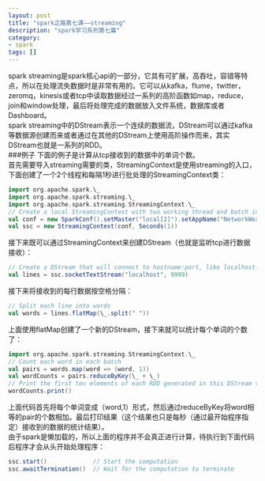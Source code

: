 ```yaml
---
layout: post
title: "spark之路第七课——streaming"
description: "spark学习系列第七篇"
category: 
- spark
tags: []
---
```


spark streaming是spark核心api的一部分，它具有可扩展，高吞吐，容错等特点，所以在处理流失数据时是非常有用的。它可以从kafka，flume，twitter，zeromq，kinesis或者tcp中读取数据经过一系列的高阶函数如map，reduce，join和window处理，最后将处理完成的数据放入文件系统，数据库或者Dashboard。</br>
spark streaming中的DStream表示一个连续的数据流，DStream可以通过kafka等数据源创建而来或者通过在其他的DStream上使用高阶操作而来，其实DStream也就是一系列的RDD。</br>
###例子
下面的例子是计算从tcp接收到的数据中的单词个数。</br>
首先需要导入streaming需要的类，StreamingContext是使用streaming的入口，下面创建了一个2个线程和每隔1秒进行批处理的StreamingContext类：
```scala
import org.apache.spark.\_
import org.apache.spark.streaming.\_
import org.apache.spark.streaming.StreamingContext.\_
// Create a local StreamingContext with two working thread and batch interval of 1 second
val conf = new SparkConf().setMaster("local[2]").setAppName("NetworkWordCount")
val ssc = new StreamingContext(conf, Seconds(1))
```
接下来既可以通过StreamingContext来创建DStream（也就是监听tcp进行数据接收）：
```scala
// Create a DStream that will connect to hostname:port, like localhost:9999
val lines = ssc.socketTextStream("localhost", 9999)
```
接下来将接收到的每行数据按空格分隔：
```scala
// Split each line into words
val words = lines.flatMap(\_.split(" "))
```
上面使用flatMap创建了一个新的DStream，接下来就可以统计每个单词的个数了：
```scala
import org.apache.spark.streaming.StreamingContext.\_
// Count each word in each batch
val pairs = words.map(word => (word, 1))
val wordCounts = pairs.reduceByKey(\_ + \_)
// Print the first ten elements of each RDD generated in this DStream to the console
wordCounts.print()
```
上面代码首先将每个单词变成（word,1）形式，然后通过reduceByKey将word相等的pair的个数相加。最后打印结果（这个结果也只是每秒（通过最开始程序指定）接收到的数据的统计结果）。</br>
由于spark是懒加载的，所以上面的程序并不会真正进行计算，待执行到下面代码后程序才会从头开始处理程序：
```scala
ssc.start()             // Start the computation
ssc.awaitTermination()  // Wait for the computation to terminate
```
